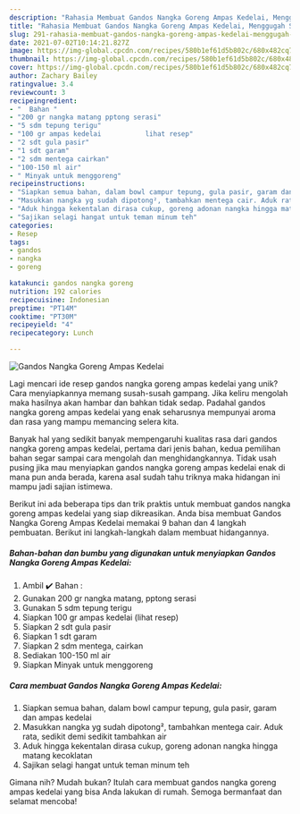 ```yaml
---
description: "Rahasia Membuat Gandos Nangka Goreng Ampas Kedelai, Menggugah Selera"
title: "Rahasia Membuat Gandos Nangka Goreng Ampas Kedelai, Menggugah Selera"
slug: 291-rahasia-membuat-gandos-nangka-goreng-ampas-kedelai-menggugah-selera
date: 2021-07-02T10:14:21.827Z
image: https://img-global.cpcdn.com/recipes/580b1ef61d5b802c/680x482cq70/gandos-nangka-goreng-ampas-kedelai-foto-resep-utama.jpg
thumbnail: https://img-global.cpcdn.com/recipes/580b1ef61d5b802c/680x482cq70/gandos-nangka-goreng-ampas-kedelai-foto-resep-utama.jpg
cover: https://img-global.cpcdn.com/recipes/580b1ef61d5b802c/680x482cq70/gandos-nangka-goreng-ampas-kedelai-foto-resep-utama.jpg
author: Zachary Bailey
ratingvalue: 3.4
reviewcount: 3
recipeingredient:
- "  Bahan "
- "200 gr nangka matang pptong serasi"
- "5 sdm tepung terigu"
- "100 gr ampas kedelai           lihat resep"
- "2 sdt gula pasir"
- "1 sdt garam"
- "2 sdm mentega cairkan"
- "100-150 ml air"
- " Minyak untuk menggoreng"
recipeinstructions:
- "Siapkan semua bahan, dalam bowl campur tepung, gula pasir, garam dan ampas kedelai"
- "Masukkan nangka yg sudah dipotong², tambahkan mentega cair. Aduk rata, sedikit demi sedikit tambahkan air"
- "Aduk hingga kekentalan dirasa cukup, goreng adonan nangka hingga matang kecoklatan"
- "Sajikan selagi hangat untuk teman minum teh"
categories:
- Resep
tags:
- gandos
- nangka
- goreng

katakunci: gandos nangka goreng 
nutrition: 192 calories
recipecuisine: Indonesian
preptime: "PT14M"
cooktime: "PT30M"
recipeyield: "4"
recipecategory: Lunch

---
```



![Gandos Nangka Goreng Ampas Kedelai](https://img-global.cpcdn.com/recipes/580b1ef61d5b802c/680x482cq70/gandos-nangka-goreng-ampas-kedelai-foto-resep-utama.jpg)

Lagi mencari ide resep gandos nangka goreng ampas kedelai yang unik? Cara menyiapkannya memang susah-susah gampang. Jika keliru mengolah maka hasilnya akan hambar dan bahkan tidak sedap. Padahal gandos nangka goreng ampas kedelai yang enak seharusnya mempunyai aroma dan rasa yang mampu memancing selera kita.



Banyak hal yang sedikit banyak mempengaruhi kualitas rasa dari gandos nangka goreng ampas kedelai, pertama dari jenis bahan, kedua pemilihan bahan segar sampai cara mengolah dan menghidangkannya. Tidak usah pusing jika mau menyiapkan gandos nangka goreng ampas kedelai enak di mana pun anda berada, karena asal sudah tahu triknya maka hidangan ini mampu jadi sajian istimewa.


Berikut ini ada beberapa tips dan trik praktis untuk membuat gandos nangka goreng ampas kedelai yang siap dikreasikan. Anda bisa membuat Gandos Nangka Goreng Ampas Kedelai memakai 9 bahan dan 4 langkah pembuatan. Berikut ini langkah-langkah dalam membuat hidangannya.

<!--inarticleads1-->

##### Bahan-bahan dan bumbu yang digunakan untuk menyiapkan Gandos Nangka Goreng Ampas Kedelai:

1. Ambil  ✔️ Bahan :
1. Gunakan 200 gr nangka matang, pptong serasi
1. Gunakan 5 sdm tepung terigu
1. Siapkan 100 gr ampas kedelai           (lihat resep)
1. Siapkan 2 sdt gula pasir
1. Siapkan 1 sdt garam
1. Siapkan 2 sdm mentega, cairkan
1. Sediakan 100-150 ml air
1. Siapkan  Minyak untuk menggoreng




<!--inarticleads2-->

##### Cara membuat Gandos Nangka Goreng Ampas Kedelai:

1. Siapkan semua bahan, dalam bowl campur tepung, gula pasir, garam dan ampas kedelai
1. Masukkan nangka yg sudah dipotong², tambahkan mentega cair. Aduk rata, sedikit demi sedikit tambahkan air
1. Aduk hingga kekentalan dirasa cukup, goreng adonan nangka hingga matang kecoklatan
1. Sajikan selagi hangat untuk teman minum teh




Gimana nih? Mudah bukan? Itulah cara membuat gandos nangka goreng ampas kedelai yang bisa Anda lakukan di rumah. Semoga bermanfaat dan selamat mencoba!
